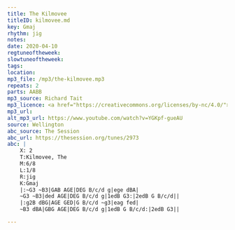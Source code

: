 ```yaml
---
title: The Kilmovee
titleID: kilmovee.md
key: Gmaj
rhythm: jig
notes:
date: 2020-04-10
regtuneoftheweek:
slowtuneoftheweek:
tags:
location:
mp3_file: /mp3/the-kilmovee.mp3
repeats: 2
parts: AABB
mp3_source: Richard Tait
mp3_licence: <a href="https://creativecommons.org/licenses/by-nc/4.0/">CC-BY-NC-4.0</a>
mp3_url:
alt_mp3_url: https://www.youtube.com/watch?v=YGKpf-gueAU
source: Wellington
abc_source: The Session
abc_url: https://thesession.org/tunes/2973
abc: |
    X: 2
    T:Kilmovee, The
    M:6/8
    L:1/8
    R:jig
    K:Gmaj
    |:~G3 ~B3|GAB AGE|DEG B/c/d g|ege dBA|
    ~G3 ~B3|ded AGE|DEG B/c/d g|1edB G3:|2edB G B/c/d||
    |:g2B dBG|AGE GED|G B/c/d ~g3|eag fed|
    ~B3 dBA|GBG AGE|DEG B/c/d g|1edB G B/c/d:|2edB G3||

---
```

